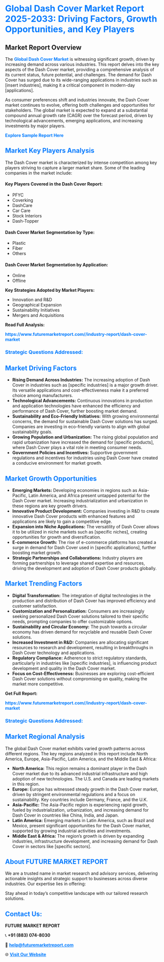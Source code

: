 <h1 style="color: #007BFF;">Global Dash Cover Market Report 2025-2033: Driving Factors, Growth Opportunities, and Key Players</h1>

<section id="overview">
<h2>Market Report Overview</h2>
<p>The <a href="https://www.futuremarketreport.com//industry-report/dash-cover-market" style="color: #007BFF; text-decoration: none;"><strong>Global Dash Cover Market</strong></a> is witnessing significant growth, driven by increasing demand across various industries. This report delves into the key aspects of the Dash Cover market, providing a comprehensive analysis of its current status, future potential, and challenges. The demand for Dash Cover has surged due to its wide-ranging applications in industries such as [insert industries], making it a critical component in modern-day [applications].</p>
<p>As consumer preferences shift and industries innovate, the Dash Cover market continues to evolve, offering both challenges and opportunities for stakeholders. The global market is expected to expand at a substantial compound annual growth rate (CAGR) over the forecast period, driven by technological advancements, emerging applications, and increasing investments by major players.</p>
</section>

<section id="overview">
<p><a href="https://www.futuremarketreport.com//request-sample/reportId=92377" style="color: #007BFF; text-decoration: none;"><strong>Explore Sample Report Here</strong></a></p>
</section>

<section id="key-players">
<h2 style="color: #007BFF;">Market Key Players Analysis</h2>
<p>The Dash Cover market is characterized by intense competition among key players striving to capture a larger market share. Some of the leading companies in the market include:</p>
<h4>Key Players Covered in the Dash Cover Report:</h4>
<ul><li>PFYC</li><li>Coverking</li><li>DashCare</li><li>Car Care</li><li>Stock Interiors</li><li>Dash-Topper</li></ul>
<h4>Dash Cover Market Segmentation by Type:</h4>
<ul><li>Plastic</li><li>Fiber</li><li>Others</li></ul>

<h4>Dash Cover Market Segmentation by Application:</h4>
<ul><li>Online</li><li>Offline</li></ul>
<p><strong>Key Strategies Adopted by Market Players:</strong></p>
<ul>
<li>Innovation and R&D</li>
<li>Geographical Expansion</li>
<li>Sustainability Initiatives</li>
<li>Mergers and Acquisitions</li>
</ul>
</section>

<section>
<p><strong>Read Full Analysis: </strong></p><a href="https://www.futuremarketreport.com//industry-report/dash-cover-market" style="color: #007BFF; text-decoration: none;"><strong>https://www.futuremarketreport.com//industry-report/dash-cover-market</strong></a>
<h3 style="color: #007BFF;">Strategic Questions Addressed:</h3>
</section>

<section id="driving-factors">
<h2 style="color: #007BFF;">Market Driving Factors</h2>
<ul>
<li><strong>Rising Demand Across Industries:</strong> The increasing adoption of Dash Cover in industries such as [specific industries] is a major growth driver. Its versatile applications and cost-effectiveness make it a preferred choice among manufacturers.</li>
<li><strong>Technological Advancements:</strong> Continuous innovations in production and application technologies have enhanced the efficiency and performance of Dash Cover, further boosting market demand.</li>
<li><strong>Sustainability and Eco-Friendly Initiatives:</strong> With growing environmental concerns, the demand for sustainable Dash Cover solutions has surged. Companies are investing in eco-friendly variants to align with global sustainability goals.</li>
<li><strong>Growing Population and Urbanization:</strong> The rising global population and rapid urbanization have increased the demand for [specific products], where Dash Cover plays a vital role in meeting consumer needs.</li>
<li><strong>Government Policies and Incentives:</strong> Supportive government regulations and incentives for industries using Dash Cover have created a conducive environment for market growth.</li>
</ul>
</section>

<section id="growth-opportunities">
<h2 style="color: #007BFF;">Market Growth Opportunities</h2>
<ul>
<li><strong>Emerging Markets:</strong> Developing economies in regions such as Asia-Pacific, Latin America, and Africa present untapped potential for the Dash Cover market. Increasing industrialization and urbanization in these regions are key growth drivers.</li>
<li><strong>Innovative Product Development:</strong> Companies investing in R&D to create innovative Dash Cover products with enhanced features and applications are likely to gain a competitive edge.</li>
<li><strong>Expansion into Niche Applications:</strong> The versatility of Dash Cover allows it to be utilized in niche markets such as [specific niches], creating opportunities for growth and diversification.</li>
<li><strong>E-commerce Growth:</strong> The rise of e-commerce platforms has created a surge in demand for Dash Cover used in [specific applications], further boosting market growth.</li>
<li><strong>Strategic Partnerships and Collaborations:</strong> Industry players are forming partnerships to leverage shared expertise and resources, driving the development and adoption of Dash Cover products globally.</li>
</ul>
</section>

<section id="trending-factors">
<h2 style="color: #007BFF;">Market Trending Factors</h2>
<ul>
<li><strong>Digital Transformation:</strong> The integration of digital technologies in the production and distribution of Dash Cover has improved efficiency and customer satisfaction.</li>
<li><strong>Customization and Personalization:</strong> Consumers are increasingly seeking personalized Dash Cover solutions tailored to their specific needs, prompting companies to offer customizable options.</li>
<li><strong>Sustainability and Circular Economy:</strong> The push towards a circular economy has driven demand for recyclable and reusable Dash Cover solutions.</li>
<li><strong>Increased Investment in R&D:</strong> Companies are allocating significant resources to research and development, resulting in breakthroughs in Dash Cover technology and applications.</li>
<li><strong>Regulatory Compliance:</strong> Adherence to strict regulatory standards, particularly in industries like [specific industries], is influencing product development and quality in the Dash Cover market.</li>
<li><strong>Focus on Cost-Effectiveness:</strong> Businesses are exploring cost-efficient Dash Cover solutions without compromising on quality, making the market more competitive.</li>
</ul>
</section>

<section>
<p><strong>Get Full Report: </strong></p><a href="https://www.futuremarketreport.com//industry-report/dash-cover-market" style="color: #007BFF; text-decoration: none;"><strong>https://www.futuremarketreport.com//industry-report/dash-cover-market</strong></a>
<h3 style="color: #007BFF;">Strategic Questions Addressed:</h3>
</section>


<section id="regional-analysis">
<h2 style="color: #007BFF;">Market Regional Analysis</h2>
<p>The global Dash Cover market exhibits varied growth patterns across different regions. The key regions analyzed in this report include North America, Europe, Asia-Pacific, Latin America, and the Middle East & Africa:</p>
<ul>
<li><strong>North America:</strong> This region remains a dominant player in the Dash Cover market due to its advanced industrial infrastructure and high adoption of new technologies. The U.S. and Canada are leading markets in this region.</li>
<li><strong>Europe:</strong> Europe has witnessed steady growth in the Dash Cover market, driven by stringent environmental regulations and a focus on sustainability. Key countries include Germany, France, and the U.K.</li>
<li><strong>Asia-Pacific:</strong> The Asia-Pacific region is experiencing rapid growth, fueled by industrialization, urbanization, and increasing demand for Dash Cover in countries like China, India, and Japan.</li>
<li><strong>Latin America:</strong> Emerging markets in Latin America, such as Brazil and Mexico, present significant opportunities for the Dash Cover market, supported by growing industrial activities and investments.</li>
<li><strong>Middle East & Africa:</strong> The region’s growth is driven by expanding industries, infrastructure development, and increasing demand for Dash Cover in sectors like [specific sectors].</li>
</ul>
</section>

<footer>
<h2 style="color: #007BFF;">About FUTURE MARKET REPORT</h2>
<p>We are a trusted name in market research and advisory services, delivering actionable insights and strategic support to businesses across diverse industries. Our expertise lies in offering:</p>

<p>Stay ahead in today’s competitive landscape with our tailored research solutions.</p>

<h2 style="color: #007BFF;">Contact Us:</h2>
<p><strong>FUTURE MARKET REPORT</strong></p>
<p>📞 <strong>+91 (883) 074-8030</strong></p>
<p>📧 <strong><a href="mailto:help@futuremarketreport.com" style="color: #007BFF;">help@futuremarketreport.com</a></strong></p>
<p>🌐 <strong><a href="https://www.futuremarketreport.com/" style="color: #007BFF;">Visit Our Website</a></strong></p>
</footer>